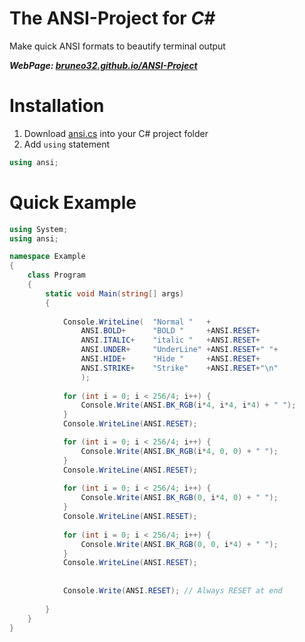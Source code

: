 # The ANSI-Project for *C#*
Make quick ANSI formats to beautify terminal output

***WebPage: [bruneo32.github.io/ANSI-Project](https://bruneo32.github.io/ANSI-Project)***


# Installation
1. Download [ansi.cs](TODO) into your C# project folder
2. Add `using` statement
```cs
using ansi;
```

# Quick Example
```cs
using System;
using ansi;

namespace Example
{
    class Program
    {
        static void Main(string[] args)
        {
			
            Console.WriteLine(	"Normal "	+
				ANSI.BOLD+		"BOLD "		+ANSI.RESET+
				ANSI.ITALIC+	"italic "	+ANSI.RESET+
				ANSI.UNDER+		"UnderLine"	+ANSI.RESET+" "+
				ANSI.HIDE+		"Hide "		+ANSI.RESET+
				ANSI.STRIKE+	"Strike"	+ANSI.RESET+"\n"
				);
			
			for (int i = 0; i < 256/4; i++) {
				Console.Write(ANSI.BK_RGB(i*4, i*4, i*4) + " ");
			}
			Console.WriteLine(ANSI.RESET);

			for (int i = 0; i < 256/4; i++) {
				Console.Write(ANSI.BK_RGB(i*4, 0, 0) + " ");
			}
			Console.WriteLine(ANSI.RESET);
			
			for (int i = 0; i < 256/4; i++) {
				Console.Write(ANSI.BK_RGB(0, i*4, 0) + " ");
			}
			Console.WriteLine(ANSI.RESET);
			
			for (int i = 0; i < 256/4; i++) {
				Console.Write(ANSI.BK_RGB(0, 0, i*4) + " ");
			}
			Console.WriteLine(ANSI.RESET);
			
			
			Console.Write(ANSI.RESET); // Always RESET at end
			
        }
    }
}

```

